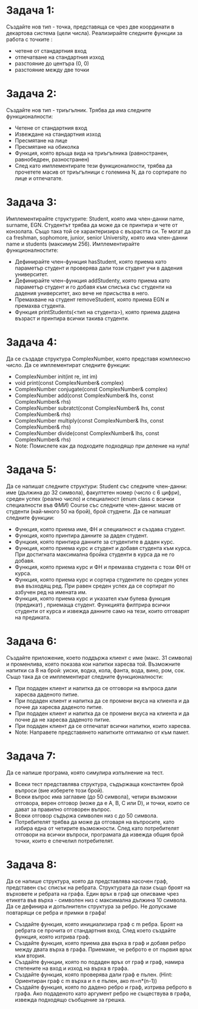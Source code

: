 # Задача 1: 
Създайте нов тип - точка, представяща се чрез две координати в декартова система (цели числа). Реализирайте следните функции за работа с точките :

* четене от стандартния вход
* отпечатване на стандартния изход
* разстояние до центъра (0, 0)
* разстояние между две точки
  
# Задача 2:
Създайте нов тип - триъгълник. Трябва да има следните функционалности:

* Четене от стандартния вход
* Извеждане на стандартния изход
* Пресмятане на лице
* Пресмятане на обиколка
* Функция, която връща вида на триъгълника (равностранен, равнобедрен, разностранен)
* След като имплементирате тези функционалности, трябва да прочетете масив от триъгълници с големина N, да го сортирате по лице и отпечатате.
  
# Задача 3:
Имплементирайте структурите: Student, която има член-данни name, surname, EGN. Студентът трябва да може да се принтира и чете от конзолата. Също така той се характеризира с възрастта си. Те могат да са freshman, sophomore, junior, senior University, която има член-данни name и students (максимум 256). Имплементирайте функционалностите:

* Дефинирайте член-функция hasStudent, която приема като параметър студент и проверява дали този студент учи в дадения университет.
* Дефинирайте член-функция addStudenty, която приема като параметър студент и го добавя към списъка със студенти на дадения университет, ако вече не присъства в него.
* Премахване на студент removeStudent, която приема EGN и премахва студента.
* Функция printStudents(<тип на студента>), която приема дадена възраст и принтира всички такива студенти.

# Задача 4:
Да се създаде структура ComplexNumber, която представя комплексно число. Да се имплементират следните функции:

* ComplexNumber init(int re, int im)
* void print(const ComplexNumber& complex)
* ComplexNumber conjugate(const ComplexNumber& complex)
* ComplexNumber add(const ComplexNumber& lhs, const ComplexNumber& rhs)
* ComplexNumber subratct(const ComplexNumber& lhs, const ComplexNumber& rhs)
* ComplexNumber multiply(const ComplexNumber& lhs, const ComplexNumber& rhs)
* ComplexNumber divide(const ComplexNumber& lhs, const ComplexNumber& rhs)
* Note: Помислете как да подходите подходящо при деление на нула!

# Задача 5: 
Да се напишат следните структури: Student със следните член-данни: име (дължина до 32 символа), факултетен номер (число с 6 цифри), среден успех (реално число) и специалност (enum class с всички специалности във ФМИ) Course със следните член-данни: масив от студенти (най-много 50 на брой), брой студнети. Да се напишат следните функции:

* Функция, която приема име, ФН и специалност и създава студент.
* Функция, която принтира данните за даден студент.
* Фунцкия, която принтира данните за студентите в даден курс.
* Функция, която приема курс и студент и добавя студента към курса. При достигната максимална бройка студенти в курса да не го добавя.
* Функция, която приема курс и ФН и премахва студента с този ФН от курса.
* Функция, която приема курс и сортира студентите по среден успех във възходящ ред. При равен среден успех да се сортират по азбучен ред на имената им.
* Функция, която приема курс и указател към булева функция (предикат) , приемаща студент. Функцията филтрира всички студенти от курса и извежда данните само на тези, които отговарят на предиката.

# Задача 6:
Създайте приложение, което поддържа клиент с име (макс. 31 символа) и променлива, която показва кои напитки харесва той. Възможните напитки са 8 на брой: уиски, водка, кола, фанта, вода, вино, ром, сок. Също така да се имплементират следните функционалности:

* При подаден клиент и напитка да се отговори на въпроса дали харесва даденото питие.
* При подаден клиент и напитка да се промени вкуса на клиента и да почне да харесва даденото питие.
* При подаден клиент и напитка да се промени вкуса на клиента и да почне да не харесва даденото питие.
* При подаден клиент да се отпечатат всички напитки, които харесва.
* Note: Направете представянето напитките оптимално от към памет.

# Задача 7:
Да се напише програма, която симулира изпълнение на тест.

* Всеки тест представлява структура, съдържаща константен брой въпроси (вие изберете този брой).
* Всеки въпрос има заглавие (до 50 символа), четири възможни отговора, верен отговор (може да е A, B, C или D), и точки, които се дават за правилно отговорен въпрос.
* Всеки отговор съдържа символен низ с до 50 символа.
* Потребителят трябва да може да отговаря на въпросите, като избира една от четирите възможности. След като потребителят отговори на всички въпроси, програмата да извежда общия брой точки, които е спечелил потребителят.

# Задача 8:
Да се напише структура, която да представлява насочен граф, представен със списък на ребрата. Структурата да пази също броят на върховете и ребрата на графа. Един връх в граф ще описваме чрез етикета във върха - символен низ с максимална дължина 10 символа. Да се дефинира и допълнителн структура за ребро. Не допускаме повтарящи се ребра и примки в графа!

* Създайте функция, която инициализира граф с m ребра. Броят на ребрата се прочита от стандартния вход. След което създайте функция, която изтрива граф.
* Създайте функция, която приема два върха в граф и добавя ребро между двата върха в графа. Приемаме, че реброто е от първия връх към втория.
* Създайте функции, която по подаден връх от граф и граф, намира степените на вход и изход на върха в графа.
* Създайте функция, която проверява дали граф е пълен. (Hint: Ориентиран граф с m върха и n е пълен, ако m=n*(n-1))
* Създайте функция, която по дадено ребро и граф, изтрива реброто в графа. Ако подаденото като аргумент ребро не съществува в графа, извежда подходящо съобщение за грешка.

